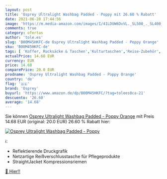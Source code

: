 ```yaml
---
layout: post
title: 'Osprey Ultralight Washbag Padded - Poppy mit 26.60 % Rabatt'
date: 2021-06-28 17:44:56
image: 'https://m.media-amazon.com/images/I/41LDUW6DvVL._SL500_._SL400_.jpg'
comments: true
category: ofertas
author: 'tole.es'
slug: 'B00M45HKFC-de Osprey Ultralight Washbag Padded - Poppy Orange'
sku: 'B00M45HKFC-de'
tags: [ 'Koffer, Rucksäcke & Taschen','Kulturtaschen','Reise-Zubehör','Zubehör','osprey', ]
actualPrice: 14.68 EUR
currency: EUR
price: 14.68
comparePrice: 20.0 EUR
prodname: 'Osprey Ultralight Washbag Padded - Poppy Orange'
country: 'de'
flag: '🇩🇪'
brand: 'Osprey'
buyurl: 'https://www.amazon.de/dp/B00M45HKFC/?tag=tolees0ca-21'
descuento: '26.60'
average: '14.68'
---
```


Sie können [Osprey Ultralight Washbag Padded - Poppy Orange](https://www.amazon.de/dp/B00M45HKFC/?tag=tolees0ca-21) mit Preis 14.68 EUR (original: 20.0 EUR) 26.60 % Rabatt hier:

[![Osprey Ultralight Washbag Padded - Poppy](https://m.media-amazon.com/images/I/41LDUW6DvVL._SL500_._SL400_.jpg)](https://www.amazon.de/dp/B00M45HKFC/?tag=tolees0ca-21)

ℹ️:

- Reflektierende Druckgrafik
- Netzartige Reißverschlusstasche für Pflegeprodukte
- StraightJacket Kompressionsriemen

[🛒 Hier!!](https://www.amazon.de/dp/B00M45HKFC/?tag=tolees0ca-21)
